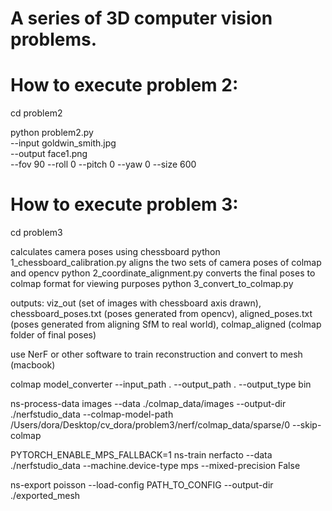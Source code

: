 # A series of 3D computer vision problems.

# How to execute problem 2:

cd problem2

python problem2.py \
  --input goldwin_smith.jpg \
  --output face1.png \
  --fov 90 --roll 0 --pitch 0 --yaw 0 --size 600

# How to execute problem 3:

cd problem3

calculates camera poses using chessboard
python 1_chessboard_calibration.py
aligns the two sets of camera poses of colmap and opencv
python 2_coordinate_alignment.py
converts the final poses to colmap format for viewing purposes
python 3_convert_to_colmap.py

outputs: viz_out (set of images with chessboard axis drawn), chessboard_poses.txt (poses generated from opencv), aligned_poses.txt (poses generated from aligning SfM to real world), colmap_aligned (colmap folder of final poses)

use NerF or other software to train reconstruction and convert to mesh (macbook)

colmap model_converter --input_path . --output_path . --output_type bin

ns-process-data images --data ./colmap_data/images --output-dir ./nerfstudio_data --colmap-model-path /Users/dora/Desktop/cv_dora/problem3/nerf/colmap_data/sparse/0 --skip-colmap

PYTORCH_ENABLE_MPS_FALLBACK=1 ns-train nerfacto --data ./nerfstudio_data --machine.device-type mps --mixed-precision False

ns-export poisson --load-config PATH_TO_CONFIG --output-dir ./exported_mesh

